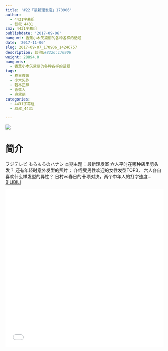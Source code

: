 ```yaml
---
title: '#22「最新理发店」170906'
author:
  - 4431字幕组
  - 叔叔_4431
zmz: 4431字幕组
publishdate: '2017-09-06'
bangumi: 香蕉小木矢黛丽的各种各样的话题
date: '2017-11-06'
slug: 2017-09-07_170906_14246757
description: 其他&#8226;170906
weight: 28894.0
bangumis:
  - 香蕉小木矢黛丽的各种各样的话题
tags:
  - 春日俊彰
  - 小木矢作
  - 若林正恭
  - 香蕉人
  - 奥黛丽
categories:
  - 4431字幕组
  - 叔叔_4431

---
```

![](https://i.imgur.com/jHtuXJZ.png)
# 简介  
フジテレビ もろもろのハナシ
本期主题：最新理发室
六人平时在哪种店里剪头发？
还有年轻时意外发型的照片；
介绍受男性欢迎的女性发型TOP3，
六人各自喜欢什么样发型的异性？
日村vs春日的十项对决，两个中年人的打字速度...
  [BILIBILI](https://www.bilibili.com/video/av14246757/)

  <iframe src="//www.bilibili.com/blackboard/player.html?cid=23254999&aid=14246757" width="100%" height="500" frameborder="0" allowfullscreen="allowfullscreen"></iframe>

